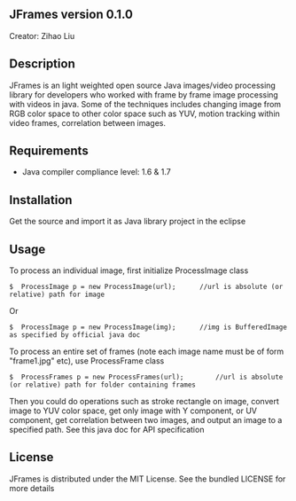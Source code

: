 JFrames version 0.1.0
---------------------------------------------------
Creator: Zihao Liu

Description
---------------------------------------------------

JFrames is an light weighted open source Java images/video processing library for developers who worked with frame by frame image processing with videos in java. Some of the techniques includes changing image from RGB color space to other color space such as YUV, motion tracking within video frames, correlation between images.

Requirements
---------------------------------------------------
- Java compiler compliance level: 1.6 & 1.7

Installation
---------------------------------------------------
Get the source and import it as Java library project in the eclipse

Usage
---------------------------------------------------
To process an individual image, first initialize ProcessImage class

    $  ProcessImage p = new ProcessImage(url);		//url is absolute (or relative) path for image

Or

    $  ProcessImage p = new ProcessImage(img);		//img is BufferedImage as specified by official java doc

To process an entire set of frames (note each image name must be of form "frame1.jpg" etc), use ProcessFrame class

	$  ProcessFrames p = new ProcessFrames(url);		//url is absolute (or relative) path for folder containing frames


Then you could do operations such as stroke rectangle on image, convert image to YUV color space, get only image with Y
component, or UV component, get correlation between two images, and output an image to a specified path. See this java doc for API specification

License
---------------------------------------------------
JFrames is distributed under the MIT License. See the bundled LICENSE for more details
